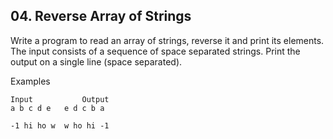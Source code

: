 ## 04. Reverse Array of Strings

Write a program to read an array of strings, reverse it and print its elements. The input consists of a sequence of space separated strings. Print the output on a single line (space separated).

Examples

```
Input	        Output
a b c d e	e d c b a

-1 hi ho w	w ho hi -1
```

